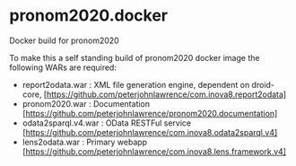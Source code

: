 # pronom2020.docker
Docker build for pronom2020

To make this a self standing build of pronom2020 docker image the following WARs are required:

* report2odata.war : XML file generation engine, dependent on droid-core, [https://github.com/peterjohnlawrence/com.inova8.report2odata]
* pronom2020.war : Documentation  [https://github.com/peterjohnlawrence/pronom2020.documentation]
* odata2sparql.v4.war : OData RESTFul service [https://github.com/peterjohnlawrence/com.inova8.odata2sparql.v4]
* lens2odata.war : Primary webapp [https://github.com/peterjohnlawrence/com.inova8.lens.framework.v4]
